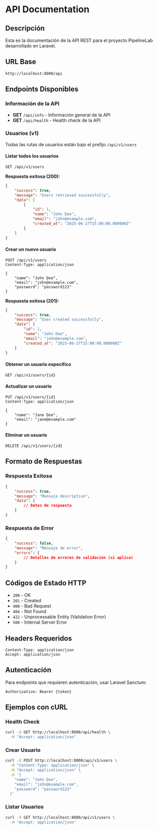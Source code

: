 # API Documentation

## Descripción
Esta es la documentación de la API REST para el proyecto PipelineLab desarrollado en Laravel.

## URL Base
```
http://localhost:8000/api
```

## Endpoints Disponibles

### Información de la API
- **GET** `/api/info` - Información general de la API
- **GET** `/api/health` - Health check de la API

### Usuarios (v1)
Todas las rutas de usuarios están bajo el prefijo `/api/v1/users`

#### Listar todos los usuarios
```http
GET /api/v1/users
```

**Respuesta exitosa (200):**
```json
{
    "success": true,
    "message": "Users retrieved successfully",
    "data": [
        {
            "id": 1,
            "name": "John Doe",
            "email": "john@example.com",
            "created_at": "2025-06-27T15:00:00.000000Z"
        }
    ]
}
```

#### Crear un nuevo usuario
```http
POST /api/v1/users
Content-Type: application/json

{
    "name": "John Doe",
    "email": "john@example.com",
    "password": "password123"
}
```

**Respuesta exitosa (201):**
```json
{
    "success": true,
    "message": "User created successfully",
    "data": {
        "id": 1,
        "name": "John Doe",
        "email": "john@example.com",
        "created_at": "2025-06-27T15:00:00.000000Z"
    }
}
```

#### Obtener un usuario específico
```http
GET /api/v1/users/{id}
```

#### Actualizar un usuario
```http
PUT /api/v1/users/{id}
Content-Type: application/json

{
    "name": "Jane Doe",
    "email": "jane@example.com"
}
```

#### Eliminar un usuario
```http
DELETE /api/v1/users/{id}
```

## Formato de Respuestas

### Respuesta Exitosa
```json
{
    "success": true,
    "message": "Mensaje descriptivo",
    "data": {
        // Datos de respuesta
    }
}
```

### Respuesta de Error
```json
{
    "success": false,
    "message": "Mensaje de error",
    "errors": {
        // Detalles de errores de validación (si aplica)
    }
}
```

## Códigos de Estado HTTP

- `200` - OK
- `201` - Created
- `400` - Bad Request
- `404` - Not Found
- `422` - Unprocessable Entity (Validation Error)
- `500` - Internal Server Error

## Headers Requeridos

```
Content-Type: application/json
Accept: application/json
```

## Autenticación

Para endpoints que requieren autenticación, usar Laravel Sanctum:
```
Authorization: Bearer {token}
```

## Ejemplos con cURL

### Health Check
```bash
curl -X GET http://localhost:8000/api/health \
  -H "Accept: application/json"
```

### Crear Usuario
```bash
curl -X POST http://localhost:8000/api/v1/users \
  -H "Content-Type: application/json" \
  -H "Accept: application/json" \
  -d '{
    "name": "John Doe",
    "email": "john@example.com",
    "password": "password123"
  }'
```

### Listar Usuarios
```bash
curl -X GET http://localhost:8000/api/v1/users \
  -H "Accept: application/json"
```
